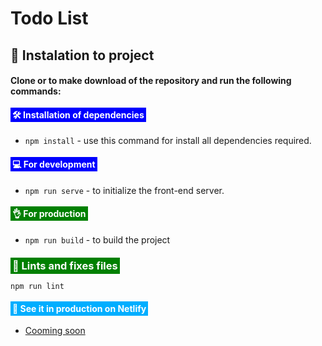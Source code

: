 # Todo List

## 🤖 Instalation to project

#### Clone or to make download of the repository and run the following commands:

#### <span style="padding: 3px 3px; background: blue; color: #fff;">🛠 Installation  of dependencies</span>

- `npm install` - use this command for install all dependencies required.

#### <span style="padding: 3px 3px; background: blue; color: #fff;">💻 For development</span>

- `npm run serve` - to initialize  the front-end server.

#### <span style="padding: 3px 3px; background: green; color: #fff;">👌 For production</span>
- `npm run build` - to build the project

### <span style="padding: 3px 3px; background: green; color: #fff;">🧐 Lints and fixes files</span>
`npm run lint`

#### <span style="padding: 3px 3px; background: #00aeff; color: #fff;">🔗 See it in production on Netlify</span>
- [Cooming soon](#)
